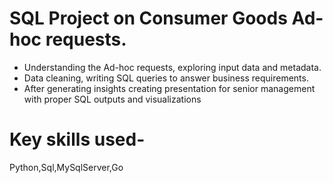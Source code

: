 # SQL Project on Consumer Goods Ad-hoc requests.
* Understanding the Ad-hoc requests, exploring input data and metadata. 
* Data cleaning, writing SQL queries to answer business requirements. 
* After generating insights creating presentation for senior management with proper SQL outputs and visualizations

# Key skills used- 
Python,Sql,MySqlServer,Go 
